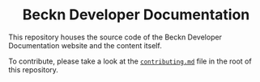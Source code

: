 # <div align="center"> Beckn Developer Documentation </div>

This repository houses the source code of the Beckn Developer Documentation
website and the content itself.

To contribute, please take a look at the [`contributing.md`](contributing.md)
file in the root of this repository.
